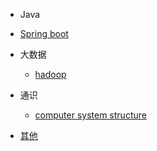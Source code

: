 -  Java

  - [Spring boot](springboot.md)


- 大数据

  - [hadoop](hadoop.md)


- 通识

  - [computer system structure](systemstructure.md)

- [其他](other.md)
